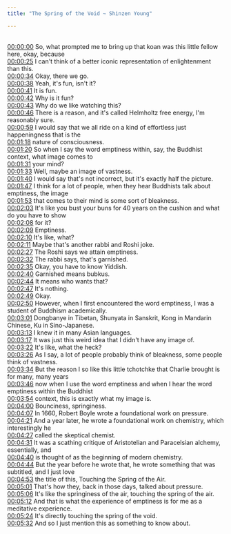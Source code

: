 ```yaml
---
title: "The Spring of the Void ~ Shinzen Young"

---
```

<br>[00:00:00](https://www.youtube.com/watch?v=ZUjCGG31YSo&t=0)   So, what prompted me to bring up that koan was this little fellow here, okay, because 
<br>[00:00:25](https://www.youtube.com/watch?v=ZUjCGG31YSo&t=25)   I can't think of a better iconic representation of enlightenment than this. 
<br>[00:00:34](https://www.youtube.com/watch?v=ZUjCGG31YSo&t=34)   Okay, there we go. 
<br>[00:00:38](https://www.youtube.com/watch?v=ZUjCGG31YSo&t=38)   Yeah, it's fun, isn't it? 
<br>[00:00:41](https://www.youtube.com/watch?v=ZUjCGG31YSo&t=41)   It is fun. 
<br>[00:00:42](https://www.youtube.com/watch?v=ZUjCGG31YSo&t=42)   Why is it fun? 
<br>[00:00:43](https://www.youtube.com/watch?v=ZUjCGG31YSo&t=43)   Why do we like watching this? 
<br>[00:00:46](https://www.youtube.com/watch?v=ZUjCGG31YSo&t=46)   There is a reason, and it's called Helmholtz free energy, I'm reasonably sure. 
<br>[00:00:59](https://www.youtube.com/watch?v=ZUjCGG31YSo&t=59)   I would say that we all ride on a kind of effortless just happeningness that is the 
<br>[00:01:18](https://www.youtube.com/watch?v=ZUjCGG31YSo&t=78)   nature of consciousness. 
<br>[00:01:20](https://www.youtube.com/watch?v=ZUjCGG31YSo&t=80)   So when I say the word emptiness within, say, the Buddhist context, what image comes to 
<br>[00:01:31](https://www.youtube.com/watch?v=ZUjCGG31YSo&t=91)   your mind? 
<br>[00:01:33](https://www.youtube.com/watch?v=ZUjCGG31YSo&t=93)   Well, maybe an image of vastness. 
<br>[00:01:40](https://www.youtube.com/watch?v=ZUjCGG31YSo&t=100)   I would say that's not incorrect, but it's exactly half the picture. 
<br>[00:01:47](https://www.youtube.com/watch?v=ZUjCGG31YSo&t=107)   I think for a lot of people, when they hear Buddhists talk about emptiness, the image 
<br>[00:01:53](https://www.youtube.com/watch?v=ZUjCGG31YSo&t=113)   that comes to their mind is some sort of bleakness. 
<br>[00:02:03](https://www.youtube.com/watch?v=ZUjCGG31YSo&t=123)   It's like you bust your buns for 40 years on the cushion and what do you have to show 
<br>[00:02:08](https://www.youtube.com/watch?v=ZUjCGG31YSo&t=128)   for it? 
<br>[00:02:09](https://www.youtube.com/watch?v=ZUjCGG31YSo&t=129)   Emptiness. 
<br>[00:02:10](https://www.youtube.com/watch?v=ZUjCGG31YSo&t=130)   It's like, what? 
<br>[00:02:11](https://www.youtube.com/watch?v=ZUjCGG31YSo&t=131)   Maybe that's another rabbi and Roshi joke. 
<br>[00:02:27](https://www.youtube.com/watch?v=ZUjCGG31YSo&t=147)   The Roshi says we attain emptiness. 
<br>[00:02:32](https://www.youtube.com/watch?v=ZUjCGG31YSo&t=152)   The rabbi says, that's garnished. 
<br>[00:02:35](https://www.youtube.com/watch?v=ZUjCGG31YSo&t=155)   Okay, you have to know Yiddish. 
<br>[00:02:40](https://www.youtube.com/watch?v=ZUjCGG31YSo&t=160)   Garnished means bubkus. 
<br>[00:02:44](https://www.youtube.com/watch?v=ZUjCGG31YSo&t=164)   It means who wants that? 
<br>[00:02:47](https://www.youtube.com/watch?v=ZUjCGG31YSo&t=167)   It's nothing. 
<br>[00:02:49](https://www.youtube.com/watch?v=ZUjCGG31YSo&t=169)   Okay. 
<br>[00:02:50](https://www.youtube.com/watch?v=ZUjCGG31YSo&t=170)   However, when I first encountered the word emptiness, I was a student of Buddhism academically. 
<br>[00:03:01](https://www.youtube.com/watch?v=ZUjCGG31YSo&t=181)   Dongbanye in Tibetan, Shunyata in Sanskrit, Kong in Mandarin Chinese, Ku in Sino-Japanese. 
<br>[00:03:13](https://www.youtube.com/watch?v=ZUjCGG31YSo&t=193)   I knew it in many Asian languages. 
<br>[00:03:17](https://www.youtube.com/watch?v=ZUjCGG31YSo&t=197)   It was just this weird idea that I didn't have any image of. 
<br>[00:03:22](https://www.youtube.com/watch?v=ZUjCGG31YSo&t=202)   It's like, what the heck? 
<br>[00:03:26](https://www.youtube.com/watch?v=ZUjCGG31YSo&t=206)   As I say, a lot of people probably think of bleakness, some people think of vastness. 
<br>[00:03:34](https://www.youtube.com/watch?v=ZUjCGG31YSo&t=214)   But the reason I so like this little tchotchke that Charlie brought is for many, many years 
<br>[00:03:46](https://www.youtube.com/watch?v=ZUjCGG31YSo&t=226)   now when I use the word emptiness and when I hear the word emptiness within the Buddhist 
<br>[00:03:54](https://www.youtube.com/watch?v=ZUjCGG31YSo&t=234)   context, this is exactly what my image is. 
<br>[00:04:00](https://www.youtube.com/watch?v=ZUjCGG31YSo&t=240)   Bounciness, springiness. 
<br>[00:04:07](https://www.youtube.com/watch?v=ZUjCGG31YSo&t=247)   In 1660, Robert Boyle wrote a foundational work on pressure. 
<br>[00:04:21](https://www.youtube.com/watch?v=ZUjCGG31YSo&t=261)   And a year later, he wrote a foundational work on chemistry, which interestingly he 
<br>[00:04:27](https://www.youtube.com/watch?v=ZUjCGG31YSo&t=267)   called the skeptical chemist. 
<br>[00:04:31](https://www.youtube.com/watch?v=ZUjCGG31YSo&t=271)   It was a scathing critique of Aristotelian and Paracelsian alchemy, essentially, and 
<br>[00:04:40](https://www.youtube.com/watch?v=ZUjCGG31YSo&t=280)   is thought of as the beginning of modern chemistry. 
<br>[00:04:44](https://www.youtube.com/watch?v=ZUjCGG31YSo&t=284)   But the year before he wrote that, he wrote something that was subtitled, and I just love 
<br>[00:04:53](https://www.youtube.com/watch?v=ZUjCGG31YSo&t=293)   the title of this, Touching the Spring of the Air. 
<br>[00:05:01](https://www.youtube.com/watch?v=ZUjCGG31YSo&t=301)   That's how they, back in those days, talked about pressure. 
<br>[00:05:06](https://www.youtube.com/watch?v=ZUjCGG31YSo&t=306)   It's like the springiness of the air, touching the spring of the air. 
<br>[00:05:12](https://www.youtube.com/watch?v=ZUjCGG31YSo&t=312)   And that is what the experience of emptiness is for me as a meditative experience. 
<br>[00:05:24](https://www.youtube.com/watch?v=ZUjCGG31YSo&t=324)   It's directly touching the spring of the void. 
<br>[00:05:32](https://www.youtube.com/watch?v=ZUjCGG31YSo&t=332)   And so I just mention this as something to know about. 
<br>